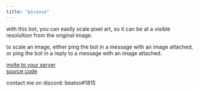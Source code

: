 ```yaml
---
title: "picasso"
---
```


with this bot, you can easily scale pixel art, so it can be at a visible resolultion from the original image.

to scale an image, either ping the bot in a message with an image attached, or ping the bot in a reply to a message with an image attached.

[invite to your server](https://discord.com/oauth2/authorize?client_id=782381167134900234&scope=bot&permissions=35840)     
[source code](https://github.com/Beatso/Picasso)  
<!-- [top.gg](https://top.gg/bot/763842999573544981)   -->
<!-- [discord.bots.gg](https://top.gg/bot/763842999573544981)   -->
contact me on discord: beatso#1815  
